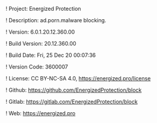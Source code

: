 ! Project: Energized Protection

! Description: ad.porn.malware blocking.

! Version: 6.0.1.20.12.360.00

! Build Version: 20.12.360.00

! Build Date: Fri, 25 Dec 20 00:07:36

! Version Code: 3600007

! License: CC BY-NC-SA 4.0, https://energized.pro/license

! Github: https://github.com/EnergizedProtection/block

! Gitlab: https://gitlab.com/EnergizedProtection/block


! Web: https://energized.pro
